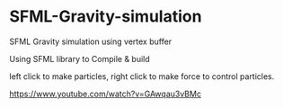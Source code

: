# SFML-Gravity-simulation
SFML Gravity simulation using vertex buffer


Using SFML library to Compile & build

left click to make particles, right click to make force to control particles.

https://www.youtube.com/watch?v=GAwqau3vBMc
